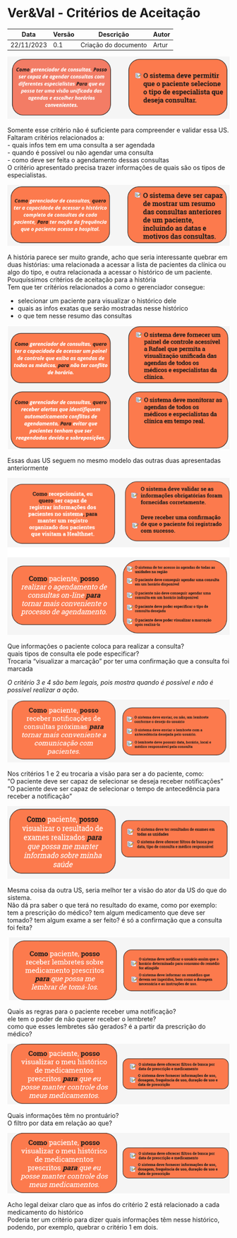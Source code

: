 # Ver&Val - Critérios de Aceitação

| **Data**   | **Versão** | **Descrição**        | **Autor** |
| ---------- | ---------- | -------------------- | --------- |
| 22/11/2023 | 0.1        | Criação do documento | Artur     |

![Validação 1](../assets/../../assets/VV_crit/crit_1.png)

Somente esse critério não é suficiente para compreender e validar essa US.
<br>
Faltaram critérios relacionados a: <br> - quais infos tem em uma consulta a ser agendada <br> - quando é possível ou não agendar uma consulta <br> - como deve ser feita o agendamento dessas consultas <br>
O critério apresentado precisa trazer informações de quais são os tipos de especialistas.

![Validação 2](../assets/../../assets/VV_crit/crit_2.png)

A história parece ser muito grande, acho que seria interessante quebrar em duas histórias: uma relacionada a acessar a lista de pacientes da clínica ou algo do tipo, e outra relacionada a acessar o histórico de um paciente. <br>
Pouquíssimos critérios de aceitação para a história <br>
Tem que ter critérios relacionados a como o gerenciador consegue: <br>

- selecionar um paciente para visualizar o histórico dele <br>
- quais as infos exatas que serão mostradas nesse histórico <br>
- o que tem nesse resumo das consultas <br>

![Validação 3](../assets/../../assets/VV_crit/crit_3.png)

Essas duas US seguem no mesmo modelo das outras duas apresentadas anteriormente

![Validação 4](../assets/../../assets/VV_crit/crit_4.png)

Que informações o paciente coloca para realizar a consulta? <br>
quais tipos de consulta ele pode especificar? <br>
Trocaria “visualizar a marcação” por ter uma confirmação que a consulta foi marcada <br>

_O critério 3 e 4 são bem legais, pois mostra quando é possível e não é possível realizar a ação._

![Validação 5](../assets/../../assets/VV_crit/crit_5.png)

Nos critérios 1 e 2 eu trocaria a visão para ser a do paciente, como: <br>
“O paciente deve ser capaz de selecionar se deseja receber notificações” <br>
“O paciente deve ser capaz de selecionar o tempo de antecedência para receber a notificação” <br>

![Validação 6](../assets/../../assets/VV_crit/crit_6.png)

Mesma coisa da outra US, seria melhor ter a visão do ator da US do que do sistema. <br>
Não dá pra saber o que terá no resultado do exame, como por exemplo: <br>
tem a prescrição do médico? tem algum medicamento que deve ser tomado? tem algum exame a ser feito? é só a confirmação que a consulta foi feita?

![Validação 7](../assets/../../assets/VV_crit/crit_7.png)

Quais as regras para o paciente receber uma notificação? <br>
ele tem o poder de não querer receber o lembrete? <br>
como que esses lembretes são gerados? é a partir da prescrição do médico? <br>

![Validação 8](../assets/../../assets/VV_crit/crit_8.png)

Quais informações têm no prontuário? <br>
O filtro por data em relação ao que? <br>

![Validação 9](../assets/../../assets/VV_crit/crit_9.png)

Acho legal deixar claro que as infos do critério 2 está relacionado a cada medicamento do histórico <br>
Poderia ter um critério para dizer quais informações têm nesse histórico, podendo, por exemplo, quebrar o critério 1 em dois.
